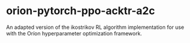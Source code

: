 # orion-pytorch-ppo-acktr-a2c
An adapted version of the ikostrikov RL algorithm implementation for use with the Oríon hyperparameter optimization framework.
